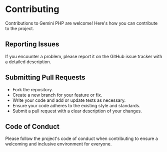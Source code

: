 # Contributing

Contributions to Gemini PHP are welcome! Here's how you can contribute to the project.

## Reporting Issues

If you encounter a problem, please report it on the GitHub issue tracker with a detailed description.

## Submitting Pull Requests

- Fork the repository.
- Create a new branch for your feature or fix.
- Write your code and add or update tests as necessary.
- Ensure your code adheres to the existing style and standards.
- Submit a pull request with a clear description of your changes.

## Code of Conduct

Please follow the project's code of conduct when contributing to ensure a welcoming and inclusive environment for everyone.